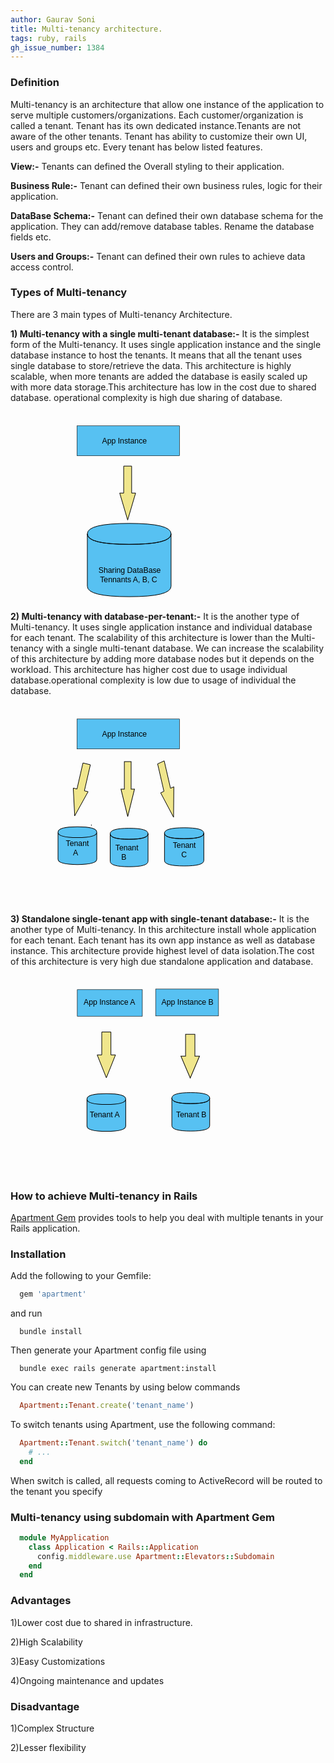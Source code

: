 ```yaml
---
author: Gaurav Soni
title: Multi-tenancy architecture.
tags: ruby, rails
gh_issue_number: 1384
---
```


### Definition

Multi-tenancy is an architecture that allow one instance of the application to serve multiple customers/organizations. Each customer/organization is called a tenant. Tenant has its own dedicated instance.Tenants are not aware of the other tenants. Tenant has ability to customize their own UI, users and groups etc. Every tenant has below listed features.

<b>View:-</b> Tenants can defined the Overall styling to their application.

<b>Business Rule:-</b> Tenant can defined their own business rules, logic for their application.

<b>DataBase Schema:-</b> Tenant can defined their own database schema for the application. They can add/remove database tables. Rename the database fields etc.

<b>Users and Groups:-</b> Tenant can defined their own rules to achieve data access control.

### Types of Multi-tenancy

There are 3 main types of Multi-tenancy Architecture.

<b>1) Multi-tenancy with a single multi-tenant database:-</b> It is the simplest form of the Multi-tenancy. It uses single application instance and the single database instance to host the tenants. It means that all the tenant uses single database to store/retrieve the data. This architecture is highly scalable, when more tenants are added the database is easily scaled up with more data storage.This architecture has low in the cost due to shared database. operational complexity is high due sharing of database.

<svg width="820px" height="520px" viewBox="0 0 820 520" preserveAspectRatio="xMidYMid meet"  >  <rect id="svgEditorBackground" x="0" y="0" width="820" height="520" style="fill: none; stroke: none;"/>
  <defs id="svgEditorDefs">
    <polygon id="svgEditorShapeDefs" style="fill:khaki;stroke:black;vector-effect:non-scaling-stroke;stroke-width:1px;"/>
  </defs>
  <rect x="175" y="24" style="fill:#57c1f2;stroke:black;stroke-width:1px;" id="e1_rectangle" width="267" height="78" transform="matrix(1 0 0 1 -2 13)" ry="0" rx="0"/>
  <text style="fill:black;font-family:Arial;font-size:20px;" x="238.277" y="83.1093" id="e3_texte" >App Instance</text>
  <path d="M-4,-2.5v5q0,1,4,1t4,-1v-5q0,1,-4,1t-4,-1q0,-1,4,-1t4,1t-4,1t-4,-1Z" style="fill:khaki; stroke:black; vector-effect:non-scaling-stroke;stroke-width:1px;" id="e14_shape" transform="matrix(0.125 0 0 0.125 210.5 313.438)"/>
  <path d="M-5.8715596330275295,-2.389908256880747v5.000000000000002q0,1.0000000000000044,3.9999999999999982,1.0000000000000044t4.0000000000000036,-1.0000000000000018v-4.999999999999998q0,0.9999999999999996,-4.0000000000000036,0.9999999999999996t-3.9999999999999982,-0.9999999999999996q0,-1.000000000000004,3.9999999999999982,-1.000000000000004t4.0000000000000036,1.000000000000004t-4.0000000000000036,0.9999999999999978t-3.9999999999999982,-0.9999999999999978Z" style="fill:#57c1f2; stroke:black; vector-effect:non-scaling-stroke;stroke-width:1px;" id="e15_shape" transform="matrix(27.25 0 0 27.25 360 383.375)"/>
  <text style="fill:black;font-family:Arial;font-size:20px;" x="250" y="394" id="e17_texte" >
    <tspan x="229" dy="1.25em" y="" dx="">Sharing DataBase</tspan>
    <tspan x="233" dy="1.25em" y="">Tennants A, B, C</tspan>
  </text>
  <path d="M8.542935428837389,-0.45576000689452606h2l-4,4l-3.999999999999999,-4.000000000000001h2.000000000000001v-3.9999999999999987h3.9999999999999982Z" style="fill:khaki; stroke:black; vector-effect:non-scaling-stroke;stroke-width:1px;" id="e20_shape" transform="matrix(5.18116 0 0 17.5531 271.1 220)"/>
</svg>
</br>
<b>2) Multi-tenancy with database-per-tenant:-</b> It is the another type of Multi-tenancy. It uses single application instance and  individual database for each tenant. The scalability of this architecture is lower than the Multi-tenancy with a single multi-tenant database. We can increase the scalability of this architecture by adding more database nodes but it depends on the workload. This architecture has higher cost due to usage individual database.operational complexity is low due to usage of individual the database.

<svg width="820px" height="520px" viewBox="-0.210084 0 820.42 520" preserveAspectRatio="xMidYMid meet"  >
  <rect id="svgEditorBackground" x="0" y="0" width="820" height="520" style="fill: none; stroke: none;"/>
  <defs id="svgEditorDefs">
    <polygon id="svgEditorShapeDefs" style="fill:khaki;stroke:black;vector-effect:non-scaling-stroke;stroke-width:1px;"/>
  </defs>
  <rect x="175" y="24" style="fill:#57c1f2;stroke:black;stroke-width:1px;" id="e1_rectangle" width="267" height="78" transform="matrix(1 0 0 1 -2 13)" ry="0" rx="0"/>
  <text style="fill:black;font-family:Arial;font-size:20px;" x="238.277" y="83.1093" id="e3_texte" >App Instance</text>
  <path d="M-4,-2.5v5q0,1,4,1t4,-1v-5q0,1,-4,1t-4,-1q0,-1,4,-1t4,1t-4,1t-4,-1Z" style="fill:khaki; stroke:black; vector-effect:non-scaling-stroke;stroke-width:1px;" id="e14_shape" transform="matrix(0.125 0 0 0.125 210.5 313.438)"/>
  <path d="M-6.595970253845273,-0.41427898485836245v5.000000000000003q0,1,3.999999999999999,1t4,-1v-5.000000000000001q0,1.0000000000000024,-4,1.0000000000000024t-3.999999999999999,-1.0000000000000024q0,-1,3.999999999999999,-1t4,0.9999999999999991t-4,1.0000000000000029t-3.999999999999999,-1.0000000000000029Z" style="fill:#57c1f2; stroke:black; vector-effect:non-scaling-stroke;stroke-width:1px;" id="e1_shape" transform="matrix(12.6246 0 0 14.0205 206.807 337.679)"/>
  <path d="M-5.436785649295584,-0.4548840572206862v5.0000000000000036q0,1.0000000000000053,4,1.0000000000000053t4.000000000000004,-1.0000000000000053v-5.000000000000004q0,1.0000000000000033,-4.000000000000004,1.0000000000000033t-4,-1.0000000000000033q0,-1.0000000000000022,4,-1.0000000000000022t4.000000000000004,1.0000000000000022t-4.000000000000004,1.0000000000000033t-4,-1.0000000000000033Z" style="fill:#57c1f2; stroke:black; vector-effect:non-scaling-stroke;stroke-width:1px;" id="e2_shape" transform="matrix(12.3259 0 0 14.3097 326.432 342.385)"/>
  <path d="M-4,-2.5v5q0,1,4,1t4,-1v-5q0,1,-4,1t-4,-1q0,-1,4,-1t4,1t-4,1t-4,-1Z" style="fill:#57c1f2; stroke:black; vector-effect:non-scaling-stroke;stroke-width:1px;" id="e4_shape" transform="matrix(12.8098 0 0 14.2111 452.059 369.995)"/>
  <text style="fill:black;font-family:Arial;font-size:20px;" x="149.454" y="367.059" id="e5_texte" >
    <tspan x="143.992" y="" dx="">Tenant</tspan>
    <tspan x="162.563" dy="1.25em" y=""> A</tspan>
  </text>
  <text style="fill:black;font-family:Arial;font-size:20px;" x="294.748" y="355.042" id="e6_texte" ></text>
  <text style="fill:black;font-family:Arial;font-size:20px;" x="273.992" y="379.076" id="e16_texte" >
    <tspan x="272.9" y="" dx="">Tenant</tspan>
    <tspan x="288.194" dy="1.25em" y=""> B</tspan>
  </text>
  <text style="fill:black;font-family:Arial;font-size:20px;" x="428.025" y="364.874" id="e17_texte" ></text>
  <text style="fill:black;font-family:Arial;font-size:20px;" x="424.748" y="363.782" id="e18_texte" ></text>
  <text style="fill:black;font-family:Arial;font-size:20px;" x="422.563" y="372.521" id="e19_texte" >
    <tspan x="422.563"> Tenant</tspan>
    <tspan x="444.412" dy="1.25em" y="">C</tspan>
  </text>
  <path d="M2,0h2l-4,4l-4,-4h2v-4h4Z" style="fill:khaki; stroke:black; vector-effect:non-scaling-stroke;stroke-width:1px;" id="e20_shape" transform="matrix(4.82758 1.17793 -3.89766 16.9362 182.579 221.602)"/>
  <path d="M2,0h2l-4,4l-4,-4h2v-4h4Z" style="fill:khaki; stroke:black; vector-effect:non-scaling-stroke;stroke-width:1px;" id="e21_shape" transform="matrix(4.41869 0 0 17.9037 305.126 219.58)"/>
  <path d="M2,0h2l-4,4l-4,-4h2v-4h4Z" style="fill:khaki; stroke:black; vector-effect:non-scaling-stroke;stroke-width:1px;" id="e22_shape" transform="matrix(4.28827 -1.9671 4.12185 17.8648 408.022 221.427)"/>
</svg>
<br />

<b>3) Standalone single-tenant app with single-tenant database:-</b> It is the another type of Multi-tenancy. In this architecture install whole application for each tenant. Each tenant has its own app instance as well as database instance. This architecture provide highest level of data isolation.The cost of this architecture is very high due standalone application and database.

<svg width="820px" height="520px" viewBox="-0.210084 0 820.42 520" preserveAspectRatio="xMidYMid meet" >
  <rect id="svgEditorBackground" x="0" y="0" width="820" height="520" style="fill: none; stroke: none;"/>
  <defs id="svgEditorDefs">
    <polygon id="svgEditorShapeDefs" style="fill:khaki;stroke:black;vector-effect:non-scaling-stroke;stroke-width:1px;"/>
  </defs>
  <rect x="175" y="24" style="fill:#57c1f2;stroke:black;stroke-width:1px;" id="e1_rectangle" width="158.856" height="69.2605" transform="matrix(1.0665 0 0 1 -12.911 13)" ry="0" rx="0"/><text style="fill:black;font-family:Arial;font-size:20px;" x="190.21" y="76.5547" id="e3_texte" >App Instance A</text>
  <path d="M-4,-2.5v5q0,1,4,1t4,-1v-5q0,1,-4,1t-4,-1q0,-1,4,-1t4,1t-4,1t-4,-1Z" style="fill:khaki; stroke:black; vector-effect:non-scaling-stroke;stroke-width:1px;" id="e14_shape" transform="matrix(0.125 0 0 0.125 210.5 313.438)"/>
  <path d="M-0.6252346416877963,-1.1155330517316193v5.0000000000000036q0,1,4,1t4.000000000000002,-1v-5q0,1.0000000000000064,-4.000000000000002,1.0000000000000064t-3.9999999999999996,-1.0000000000000064q0,-1,3.9999999999999996,-1t4.000000000000002,0.9999999999999987t-4.000000000000002,1.0000000000000062t-3.9999999999999996,-1.0000000000000062Z" style="fill:#57c1f2; stroke:black; vector-effect:non-scaling-stroke;stroke-width:1px;" id="e1_shape" transform="matrix(12.6246 0 0 14.0205 206.807 337.679)"/>
  <path d="M7.5917343192359485,-1.60002019613494v5.000000000000005q0,1.000000000000008,4.000000000000002,1.000000000000008t4.0000000000000036,-1.0000000000000058v-5.000000000000005q0,1.0000000000000044,-4.0000000000000036,1.0000000000000044t-4.000000000000003,-1.0000000000000044q0,-1.0000000000000044,4.000000000000003,-1.0000000000000044t4.0000000000000036,1.0000000000000044t-4.0000000000000036,1.0000000000000044t-4.000000000000003,-1.0000000000000044Z" style="fill:#57c1f2; stroke:black; vector-effect:non-scaling-stroke;stroke-width:1px;" id="e2_shape" transform="matrix(12.3259 0 0 14.3097 326.432 342.385)"/>
  <text style="fill:black;font-family:Arial;font-size:20px;" x="294.748" y="355.042" id="e6_texte"/>
  <text style="fill:black;font-family:Arial;font-size:20px;" x="431.303" y="369.244" id="e16_texte" >Tenant B</text>
  <text style="fill:black;font-family:Arial;font-size:20px;" x="428.025" y="364.874" id="e17_texte"/>
  <text style="fill:black;font-family:Arial;font-size:20px;" x="424.748" y="363.782" id="e18_texte"/>
  <rect x="351.555" y="39.3277" style="fill:#57c1f2;stroke:black;stroke-width:1px;" id="e2_rectangle" width="163.866" height="66.6387" transform="matrix(1 0 0 1.04938 26.2185 -5.77238)" ry="0" rx="0"/>
  <text style="fill:black;font-family:Arial;font-size:20px;" x="393.067" y="76.4706" id="e4_texte" >App Instance B</text>
  <text style="fill:black;font-family:Arial;font-size:20px;" x="206.26" y="369.244" id="e5_texte" >Tenant A</text>
  <path d="M2,0h2l-4,4l-4,-4h2v-4h4Z" style="fill:khaki; stroke:black; vector-effect:non-scaling-stroke;stroke-width:1px;" id="e7_shape" transform="matrix(5.96032 0 0 14.9103 249.412 207.017)"/>
  <path d="M2,0h2l-4,4l-4,-4h2v-4h4Z" style="fill:khaki; stroke:black; vector-effect:non-scaling-stroke;stroke-width:1px;" id="e8_shape" transform="matrix(6.06618 0 0 14.2279 467.899 210.294)"/>
</svg>

### How to achieve Multi-tenancy in Rails

[Apartment Gem](https://github.com/influitive/apartment) provides tools to help you deal with multiple tenants in your Rails application.

### Installation

Add the following to your Gemfile:

```ruby
  gem 'apartment'
```

and run

```nohighlight
  bundle install
```

Then generate your Apartment config file using

```nohighlight
  bundle exec rails generate apartment:install
```

You can create new Tenants by using below commands

```ruby
  Apartment::Tenant.create('tenant_name')
```

To switch tenants using Apartment, use the following command:

```ruby
  Apartment::Tenant.switch('tenant_name') do
    # ...
  end
```

When switch is called, all requests coming to ActiveRecord will be routed to the tenant you specify

### Multi-tenancy using subdomain with Apartment Gem
```ruby
  module MyApplication
    class Application < Rails::Application
      config.middleware.use Apartment::Elevators::Subdomain
    end
  end
```

### Advantages

1)Lower cost due to shared in infrastructure.

2)High Scalability

3)Easy Customizations

4)Ongoing maintenance and updates

### Disadvantage

1)Complex Structure

2)Lesser flexibility
